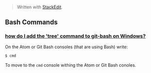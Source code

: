 > Written with [StackEdit](https://stackedit.io/).

## Bash Commands

### [how do I add the 'tree' command to git-bash on Windows?](https://superuser.com/questions/531592/how-do-i-add-the-tree-command-to-git-bash-on-windows)

On the Atom or Git Bash consoles (that are using Bash) write:

```bash
$ cmd
```
To move to the `cmd` console withing the Atom or Git Bash conoles. 


<!--stackedit_data:
eyJoaXN0b3J5IjpbNjU5NjMzODgwXX0=
-->